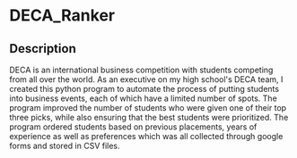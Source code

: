 # DECA_Ranker

## Description
DECA is an international business competition with students competing from all over the world. 
As an executive on my high school's DECA team, I created this python program to automate the process of putting students into business events, each of which have a limited number of spots. The program improved the number of students who were given one of their top three picks, while also ensuring that the best students were prioritized. 
The program ordered students based on previous placements, years of experience as well as preferences which was all collected through google forms and stored in CSV files. 


